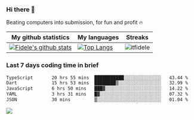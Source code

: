 ### Hi there 👋
<p>Beating computers into submission, for fun and profit 🔥</p>

|My github statistics|My languages|Streaks|
|-|-|-|
|[![Fidele's github stats](https://github-readme-stats.vercel.app/api?username=itfidele&count_private=true&show_icons=true&theme=dark&hide_title=true)](https://github.com/itfidele)|[![Top Langs](https://github-readme-stats.vercel.app/api/top-langs/?username=itfidele&show_icons=true&langs_count=8&theme=dark&layout=compact&hide_title=true)](https://github.com/itfidele)|![itfidele](https://github-readme-streak-stats.herokuapp.com/?user=itfidele&theme=dark)

### Last 7 days coding time in brief
<!--START_SECTION:waka-->

```txt
TypeScript       20 hrs 55 mins  ███████████░░░░░░░░░░░░░░   43.44 %
Dart             15 hrs 53 mins  ████████▒░░░░░░░░░░░░░░░░   32.99 %
JavaScript       6 hrs 50 mins   ███▓░░░░░░░░░░░░░░░░░░░░░   14.22 %
YAML             3 hrs 31 mins   █▓░░░░░░░░░░░░░░░░░░░░░░░   07.32 %
JSON             30 mins         ▒░░░░░░░░░░░░░░░░░░░░░░░░   01.04 %
```

<!--END_SECTION:waka-->

![](https://komarev.com/ghpvc/?username=itfidele)
